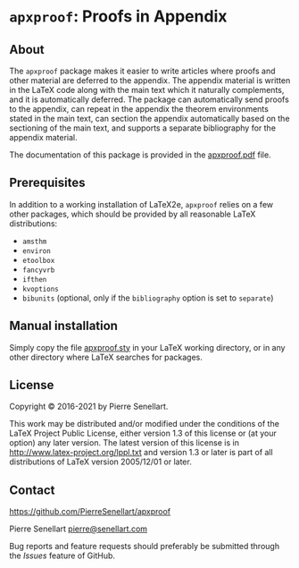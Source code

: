 # `apxproof`: Proofs in Appendix

## About

The `apxproof` package makes it easier to write articles where proofs and
other material are deferred to the appendix. The appendix material is
written in the LaTeX code along with the main text which it naturally
complements, and it is automatically deferred. The package can
automatically send proofs to the appendix, can repeat in the appendix the
theorem environments stated in the main text, can section the appendix
automatically based on the sectioning of the main text, and supports a
separate bibliography for the appendix material.

The documentation of this package is provided in the
[apxproof.pdf](apxproof.pdf) file.

## Prerequisites

In addition to a working installation of LaTeX2e, `apxproof` relies on a
few other packages, which should be provided by all reasonable LaTeX
distributions:

- `amsthm`
- `environ`
- `etoolbox`
- `fancyvrb`
- `ifthen`
- `kvoptions`
- `bibunits` (optional, only if the `bibliography` option is set to `separate`)

## Manual installation

Simply copy the file [apxproof.sty](apxproof.sty) in your LaTeX working
directory, or in any other directory where LaTeX searches for packages.

## License

Copyright © 2016-2021 by Pierre Senellart.

This work may be distributed and/or modified under the conditions of the
LaTeX Project Public License, either version 1.3 of this license or (at
your option) any later version. The latest version of this license is in
<http://www.latex-project.org/lppl.txt> and version 1.3 or later is part of
all distributions of LaTeX version 2005/12/01 or later.

## Contact

<https://github.com/PierreSenellart/apxproof>

Pierre Senellart <pierre@senellart.com>

Bug reports and feature requests should
preferably be submitted through the *Issues* feature of GitHub.
